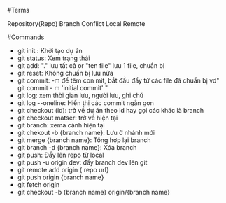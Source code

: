 #Terms

Repository(Repo)
Branch
Conflict
Local
Remote

#Commands
- git init : Khởi tạo dự án
- git status: Xem trạng thái
- git add: "." lưu tất cả or "ten file" lưu 1 file, chuẩn bị
- git reset: Không chuẩn bị lưu nữa
- git commit: -m để têm con mit, bắt đầu đẩy từ các file đã chuẩn bị vd" git commit - m 'initial commit' "
- git log: xem thời gian lưu, người lưu, ghi chú
- git log --oneline: Hiển thị các commit ngắn gọn
- git checkout (id): trở về dự án theo id hay gọi các khác là branch
- git checkout matser: trở về hiện tại
- git branch: xema cành hiện tại
- git chekout -b {branch name}: Lưu ở nhánh mới
- git merge {branch name}: Tổng hợp lại branch
- git branch -d {branch name}: Xóa branch
- git push: Đẩy lên repo từ local
- git push -u origin dev: đẩy branch dev lên git
- git remote add origin { repo url}
- git push origin {branch name}
- git fetch origin
- git checkout -b {branch name} origin/{branch name}